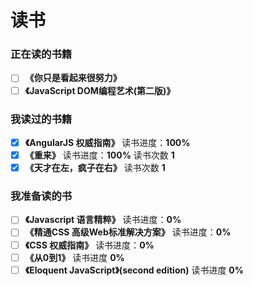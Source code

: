 # 读书

### 正在读的书籍
+ [ ] **《你只是看起来很努力》** 
+ [ ] **《JavaScript DOM编程艺术(第二版)》**

### 我读过的书籍
+ [x] **《AngularJS 权威指南》** 读书进度：**100%**
+ [x] **《重来》** 读书进度：**100%** 读书次数 **1**
+ [x] **《天才在左，疯子在右》** 读书次数 **1**

### 我准备读的书
+ [ ] **《Javascript 语言精粹》** 读书进度：**0%**
+ [ ] **《精通CSS 高级Web标准解决方案》** 读书进度：**0%**
+ [ ] **《CSS 权威指南》** 读书进度：**0%**
+ [ ] **《从0到1》** 读书进度 **0%**
+ [ ] **《Eloquent JavaScript》(second edition)** 读书进度 **0%**
